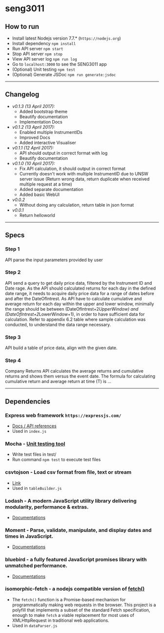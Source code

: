 # seng3011

## How to run

- Install latest Nodejs version 7.7.* (`https://nodejs.org`)
- Install dependency `npm install`
- Run API server `npm start`
- Stop API server `npm stop`
- View API server log `npm run log`
- Go to `localhost:3000` to see the SENG3011 app
- (Optional) Unit testing `npm test`
- (Optional) Generate JSDoc `npm run generate:jsdoc`
***
## Changelog
- 	*v0.1.3 (13 April 2017):*
	+ Added bootstrap theme
	+ Beautify documentation
	+ Implementation Docs
- 	*v0.1.2 (13 April 2017):*
	+ Enabled multiple InstrumentIDs
	+ Improved Docs
	+ Added interactive Visualiser
-	*v0.1.1 (12 April 2017):*
	+ API should output in correct format with log
	+ Beautify documentation
-   *v0.1.0 (10 April 2017):*
	+ Fix API calculation, it should output in correct format
	+ Currently doesn't work with multiple InstrumentID due to UNSW server issue (Return wrong data, return duplicate when received multiple request at a time)
	+ Added separate documentation
	+ Added basic WebUI
-   *v0.0.2*
	+ Without doing any calculation, return table in json format
-   *v0.0.1*
	+ Return helloworld
***
## Specs 

### Step 1
API parse the input parameters provided by user
### Step 2
API send a query to get daily price data, filtered by the Instrument ID and Date rage. As the
API should calculated returns for each day in the defined date range, it needs to acquire daily
price data for a range of dates before and after the DateOfIntrest.
As API have to calculate cumulative and average return for each day within the upper and
lower window, minimally the range should be between (DateOfIntrest+2*UpperWindow)
and (DateOfIntrest+2*LowerWindow+1), in order to have sufficient data for calculation.
Refer to appendix 6.2 table where sample calculation was conducted, to understand the data
range necessary.
### Step 3
API build a table of price data, align with the given date.
### Step 4
Company Returns API calculates the average returns and cumulative returns and shows them
versus the event date. The formula for calculating cumulative return and average return at
time (T) is ...

***
## Dependencies

### Express web framework `https://expressjs.com/`
- [Docs / API references](https://expressjs.com/en/4x/api.html) 
- Used in `index.js`

### Mocha - [Unit testing tool](https://mochajs.org/)
- Write test files in test/
- Run command `npm test` to execute test files

### csvtojson - Load csv format from file, text or stream
- [Link](https://www.npmjs.com/package/csvtojson)
- Used in `tableBuilder.js`

### Lodash - A modern JavaScript utility library delivering modularity, performance & extras.
- [Documentations](https://lodash.com/docs/4.17.4)

### Moment - Parse, validate, manipulate, and display dates and times in JavaScript.
- [Documentations](https://momentjs.com/docs/)

### bluebird - a fully featured JavaScript promises library with unmatched performance.
- [Documentations](https://bluebirdjs.com/docs/api-reference.html)

### isomorphic-fetch - a nodejs compatible version of [fetch()](https://github.com/github/fetch)
- The `fetch()` function is a Promise-based mechanism for programmatically making
web requests in the browser. This project is a polyfill that implements a subset
of the standard Fetch specification, enough to make `fetch` a viable
replacement for most uses of XMLHttpRequest in traditional web applications.
- Used in `dataParser.js`